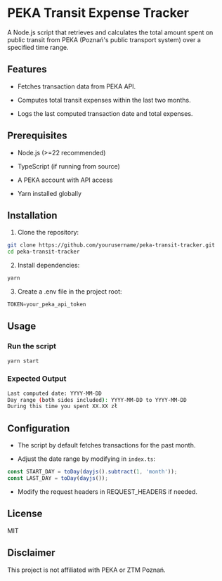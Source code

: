 # PEKA Transit Expense Tracker

A Node.js script that retrieves and calculates the total amount spent on public transit from PEKA (Poznań's public transport system) over a specified time range.

## Features

* Fetches transaction data from PEKA API.

* Computes total transit expenses within the last two months.

* Logs the last computed transaction date and total expenses.

## Prerequisites

* Node.js (>=22 recommended)

* TypeScript (if running from source)

* A PEKA account with API access

* Yarn installed globally

## Installation

1. Clone the repository:

```bash
git clone https://github.com/yourusername/peka-transit-tracker.git
cd peka-transit-tracker
```

2. Install dependencies:

```bash
yarn
```

3. Create a .env file in the project root:

```ts
TOKEN=your_peka_api_token
```

## Usage

### Run the script

```bash
yarn start
```

### Expected Output
```bash
Last computed date: YYYY-MM-DD
Day range (both sides included): YYYY-MM-DD to YYYY-MM-DD
During this time you spent XX.XX zł
```

## Configuration

- The script by default fetches transactions for the past month.

- Adjust the date range by modifying in `index.ts`:
```ts
const START_DAY = toDay(dayjs().subtract(1, 'month'));
const LAST_DAY = toDay(dayjs());
```

- Modify the request headers in REQUEST_HEADERS if needed.

## License

MIT

## Disclaimer

This project is not affiliated with PEKA or ZTM Poznań.
